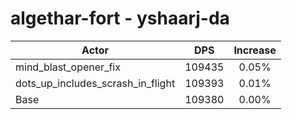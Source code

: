 # algethar-fort - yshaarj-da
| Actor | DPS | Increase |
|---|:---:|:---:|
|mind_blast_opener_fix|109435|0.05%|
|dots_up_includes_scrash_in_flight|109393|0.01%|
|Base|109380|0.00%|
